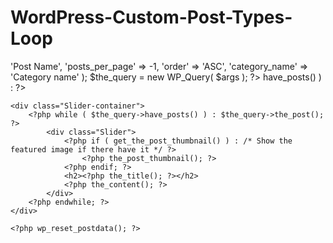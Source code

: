 # WordPress-Custom-Post-Types-Loop
<?php
$args = array(
    'post_type' => 'Post Name',
    'posts_per_page' => -1,
    'order' => 'ASC',
    'category_name' => 'Category name'
);
$the_query = new WP_Query( $args ); ?>

<?php if ( $the_query->have_posts() ) : ?>
    <div class="Slider-container">
        <?php while ( $the_query->have_posts() ) : $the_query->the_post(); ?>
            <div class="Slider">						
                <?php if ( get_the_post_thumbnail() ) : /* Show the featured image if there have it */ ?>									 
                    <?php the_post_thumbnail(); ?>
                <?php endif; ?>
                <h2><?php the_title(); ?></h2>
                <?php the_content(); ?>
            </div>
        <?php endwhile; ?>
    </div>

    <?php wp_reset_postdata(); ?>

<?php endif; ?>
